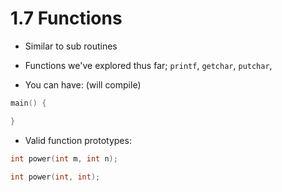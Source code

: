 
# 1.7 Functions

- Similar to sub routines
- Functions we've explored thus far; `printf`, `getchar`, `putchar`,

- You can have: (will compile)
```c
main() {

}
```

- Valid function prototypes:

```c
int power(int m, int n);
```

```c
int power(int, int);
```